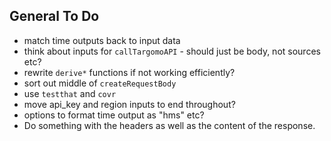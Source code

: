 
## General To Do

* match time outputs back to input data
* think about inputs for `callTargomoAPI` - should just be body, not sources etc?
* rewrite `derive*` functions if not working efficiently?
* sort out middle of `createRequestBody`
* use `testthat` and `covr`
* move api_key and region inputs to end throughout?
* options to format time output as "hms" etc?
* Do something with the headers as well as the content of the response.
